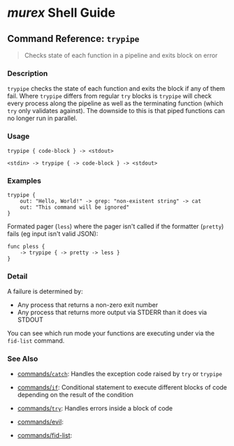 # _murex_ Shell Guide

## Command Reference: `trypipe`

> Checks state of each function in a pipeline and exits block on error

### Description

`trypipe` checks the state of each function and exits the block if any of them
fail. Where `trypipe` differs from regular `try` blocks is `trypipe` will check
every process along the pipeline as well as the terminating function (which
`try` only validates against). The downside to this is that piped functions can
no longer run in parallel.

### Usage

    trypipe { code-block } -> <stdout>
    
    <stdin> -> trypipe { -> code-block } -> <stdout>

### Examples

    trypipe {
        out: "Hello, World!" -> grep: "non-existent string" -> cat
        out: "This command will be ignored"
    }
    
Formated pager (`less`) where the pager isn't called if the formatter (`pretty`) fails (eg input isn't valid JSON):

    func pless {
        -> trypipe { -> pretty -> less }
    }

### Detail

A failure is determined by:

* Any process that returns a non-zero exit number
* Any process that returns more output via STDERR than it does via STDOUT

You can see which run mode your functions are executing under via the `fid-list`
command.

### See Also

* [commands/`catch`](../commands/catch.md):
  Handles the exception code raised by `try` or `trypipe` 
* [commands/`if`](../commands/if.md):
  Conditional statement to execute different blocks of code depending on the result of the condition
* [commands/`try`](../commands/try.md):
  Handles errors inside a block of code
* [commands/evil](../commands/evil.md):
  
* [commands/fid-list](../commands/fid-list.md):
  